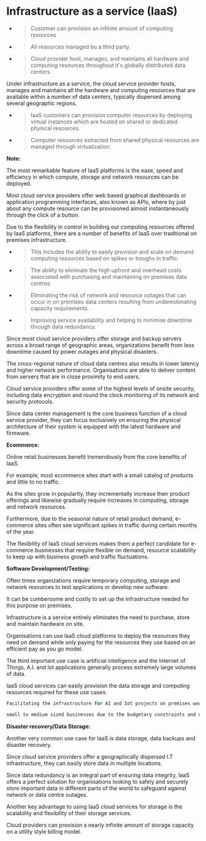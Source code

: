 # Infrastructure as a service (IaaS)

- > Customer can provision an infinite amount of computing resources
- > All resources managed bu a third party.
- > Cloud provider host, manages, and maintains all hardware and computing resources throughout it's globally distributed data centers.

Under infrastructure as a service, the cloud service provider hosts, manages and maintains all the hardware and computing resources that are available within a number of data centers, typically dispersed among several geographic regions.

- > IaaS customers can provision computer resources by deploying virtual instances which are hosted on shared or dedicated phyiscal resources.
- > Computer resources extracted from shared physical resources are managed through virtualization.

<strong>Note:</strong>

The most remarkable feature of IaaS platforms is the ease, speed and efficiency in which compute, storage and network resources can be deployed.

Most cloud service providers offer web based graphical dashboards or application programming interfaces, also known as APIs, where by just about any compute resource can be provisioned almost instantaneously
through the click of a button.

Due to the flexibility in control in building out computing resources offered by IaaS platforms, there are a number of benefits of IaaS over traditional on premises infrastructure.

- > This includes the ability to easily provision and scale on demand computing resources based on spikes or troughs in traffic.

- > The ability to eliminate the high upfront and overhead costs associated with purchasing and maintaining on premises data centres.

- > Eliminating the risk of network and resource outages that can occur in on premises data centers resulting from underestimating capacity requirements.

- > Improving service availability and helping to minimise downtime through data redundancy.

Since most cloud service providers offer storage and backup servers across a broad range of geographic areas, organizations benefit from less downtime caused by power outages and physical disasters.

The cross-regional nature of cloud data centres also results in lower latency and higher network performance. Organisations are able to deliver content from servers that are in close proximity to end users.

Cloud service providers offer some of the highest levels of onsite security, including data encryption and round the clock monitoring of its network and security protocols.

Since data center management is the core business function of a cloud service provider, they can focus exclusively on ensuring the physical architecture of their system is equipped with the latest hardware and firmware.

<strong>Ecommerce:</strong>

Online retail businesses benefit tremendously from the core benefits of IaaS.

For example, most ecommerce sites start with a small catalog of products and little to no traffic.

As the sites grow in popularity, they incrementally increase their product offerings and likewise gradually require increases in computing, storage and network resources.

Furthermore, due to the seasonal nature of retail product demand, e-commerce sites often see significant spikes in traffic during certain months of the year.

The flexibility of IaaS cloud services makes them a perfect candidate for e-commerce businesses that require flexible on demand, resource scalability to keep up with business growth and traffic fluctuations.

<strong>Software Development/Testing:</strong>

Often times organizations require temporary computing, storage and network resources to test applications or develop new software.

It can be cumbersome and costly to set up the infrastructure needed for this purpose on premises.

Infrastructure is a service entirely eliminates the need to purchase, store and maintain hardware on site.

Organisations can use IaaS cloud platforms to deploy the resources they need on demand while only paying for the resources they use based on an efficient pay as you go model.

The third important use case is artificial intelligence and the Internet of Things.
A.I. and Iot applications generally process extremely large volumes of data.

IaaS cloud services can easily provision the data storage and computing resources required for these use cases.

```ts
Facilitating the infrastructure for AI and Iot projects on premises would likely be impossible for most

small to medium sized businesses due to the budgetary constraints and other resource limitations.
```

<strong>Disaster recovery/Data Storage:</strong>

Another very common use case for IaaS is data storage, data backups and disaster recovery.

Since cloud service providers offer a geographically dispersed I.T infrastructure, they can easily store data in multiple locations.

Since data redundancy is an integral part of ensuring data integrity, IaaS offers a perfect solution for organisations looking to safely and securely store important data in different parts of the world to safeguard against network or data centre outages.

Another key advantage to using IaaS cloud services for storage is the scalability and flexibility of their storage services.

Cloud providers can provision a nearly infinite amount of storage capacity on a utility style billing model.

